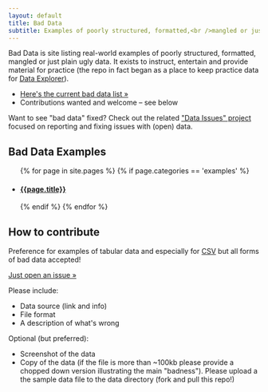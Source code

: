 ```yaml
---
layout: default
title: Bad Data
subtitle: Examples of poorly structured, formatted,<br />mangled or just plain ugly data
---
```


Bad Data is site listing real-world examples of poorly structured, formatted, mangled or just plain ugly data. It exists to instruct, entertain and provide material for practice (the repo in fact began as a place to keep practice data for [Data Explorer][explorer]).

* [Here's the current bad data list &raquo;][list]
* Contributions wanted and welcome &ndash; see below

Want to see "bad data" fixed? Check out the related ["Data Issues"
project][dataissues] focused on reporting and fixing issues with (open) data.


[list]: https://github.com/okfn/bad-data/issues
[explorer]: http://explorer.okfnlabs.org/
[csv]: http://data.okfn.org/standards/csv
[new]: https://github.com/okfn/bad-data/issues/new
[dataissues]: https://github.com/datasets/issues

## Bad Data Examples

<div class="results">
  <ul>
  {% for page in site.pages %}
  {% if page.categories == 'examples' %}
    <li><h4><a href="{{page.url | replace:'index.html',''}}">{{page.title}}</a></h4></li>
  {% endif %}
  {% endfor %}
  </ul>
</div>

## How to contribute

Preference for examples of tabular data and especially for [CSV][csv] but all
forms of bad data accepted!

[Just open an issue &raquo;][new]

Please include:

* Data source (link and info)
* File format
* A description of what's wrong

Optional (but preferred):

* Screenshot of the data
* Copy of the data (if the file is more than ~100kb please provide a chopped down version illustrating the main "badness"). Please upload a the sample data file to the data directory (fork and pull this repo!)

